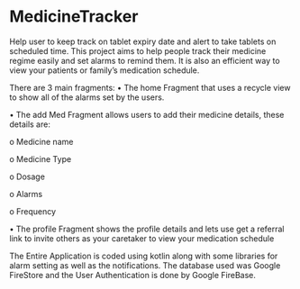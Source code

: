 # MedicineTracker
Help user to keep track on tablet expiry date and alert to take tablets on scheduled time.
This project aims to help people track their medicine regime easily and set alarms to remind them.
It is also an efficient way to view your patients or family’s medication schedule.

There are 3 main fragments:
•	The home Fragment that uses a recycle view to show all of the alarms set by the users.

•	The add Med Fragment allows users to add their medicine details, these details are: 

o	Medicine name

o	Medicine Type

o	Dosage

o	Alarms

o	Frequency

•	The profile Fragment shows the profile details and lets use get a referral link to invite others as your caretaker to view your medication schedule 

The Entire Application is coded using kotlin along with some libraries for alarm setting as well as the notifications.
The database used was Google FireStore and the User Authentication is done by Google FireBase.
